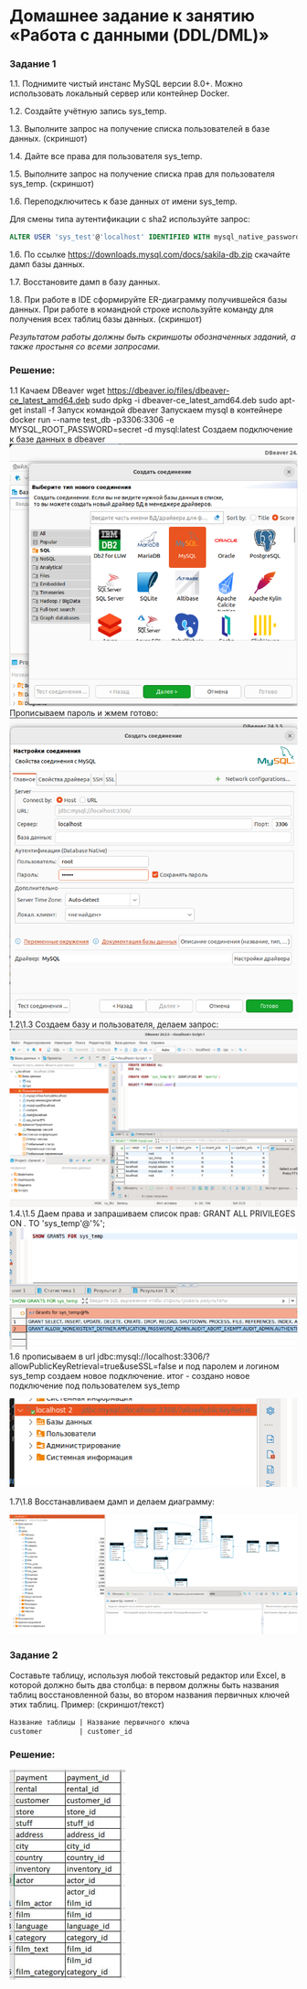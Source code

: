# Домашнее задание к занятию «Работа с данными (DDL/DML)»

### Задание 1
1.1. Поднимите чистый инстанс MySQL версии 8.0+. Можно использовать локальный сервер или контейнер Docker.

1.2. Создайте учётную запись sys_temp. 

1.3. Выполните запрос на получение списка пользователей в базе данных. (скриншот)

1.4. Дайте все права для пользователя sys_temp. 

1.5. Выполните запрос на получение списка прав для пользователя sys_temp. (скриншот)

1.6. Переподключитесь к базе данных от имени sys_temp.

Для смены типа аутентификации с sha2 используйте запрос: 
```sql
ALTER USER 'sys_test'@'localhost' IDENTIFIED WITH mysql_native_password BY 'password';
```
1.6. По ссылке https://downloads.mysql.com/docs/sakila-db.zip скачайте дамп базы данных.

1.7. Восстановите дамп в базу данных.

1.8. При работе в IDE сформируйте ER-диаграмму получившейся базы данных. При работе в командной строке используйте команду для получения всех таблиц базы данных. (скриншот)

*Результатом работы должны быть скриншоты обозначенных заданий, а также простыня со всеми запросами.*

### Решение:

1.1 Качаем DBeaver 
wget https://dbeaver.io/files/dbeaver-ce_latest_amd64.deb
sudo dpkg -i dbeaver-ce_latest_amd64.deb
sudo apt-get install -f
Запуск командой dbeaver
Запускаем mysql в контейнере docker run --name test_db -p3306:3306 -e MYSQL_ROOT_PASSWORD=secret -d mysql:latest
Создаем подключение к базе данных в dbeaver
![база](image.png)
Прописываем пароль и жмем готово:
![пароль](image-1.png)
1.2\1.3 Создаем базу и пользователя, делаем запрос:
![пользователь](image-2.png)
1.4.\1.5 Даем права и запрашиваем список прав: GRANT ALL PRIVILEGES ON *.* TO 'sys_temp'@'%';
![права](image-3.png)
1.6 прописываем в url jdbc:mysql://localhost:3306/?allowPublicKeyRetrieval=true&useSSL=false
и под паролем и логином sys_temp создаем новое подключение.
итог - создано новое подключение под пользователем sys_temp

![user](image-4.png)

1.7\1.8 Восстанавливаем дамп и делаем диаграмму:

![diagramm](image-5.png)


### Задание 2

Составьте таблицу, используя любой текстовый редактор или Excel, в которой должно быть два столбца: в первом должны быть названия таблиц восстановленной базы, во втором названия первичных ключей этих таблиц. Пример: (скриншот/текст)
```
Название таблицы | Название первичного ключа
customer         | customer_id
```

### Решение:

![table](image-6.png)
